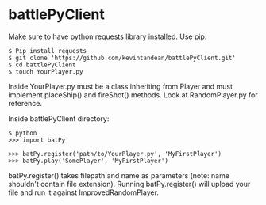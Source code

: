 # battlePyClient
Make sure to have python requests library installed. Use pip.

```
$ Pip install requests
$ git clone 'https://github.com/kevintandean/battlePyClient.git'
$ cd battlePyClient
$ touch YourPlayer.py
```
Inside YourPlayer.py must be a class inheriting from Player and must implement placeShip() and fireShot() methods. Look at RandomPlayer.py for reference.

Inside battlePyClient directory:
```
$ python
>>> import batPy

>>> batPy.register('path/to/YourPlayer.py', 'MyFirstPlayer')
>>> batPy.play('SomePlayer', 'MyFirstPlayer')
```

batPy.register() takes filepath and name as parameters (note: name shouldn't contain file extension). Running batPy.register() will upload your file and run it against ImprovedRandomPlayer.
